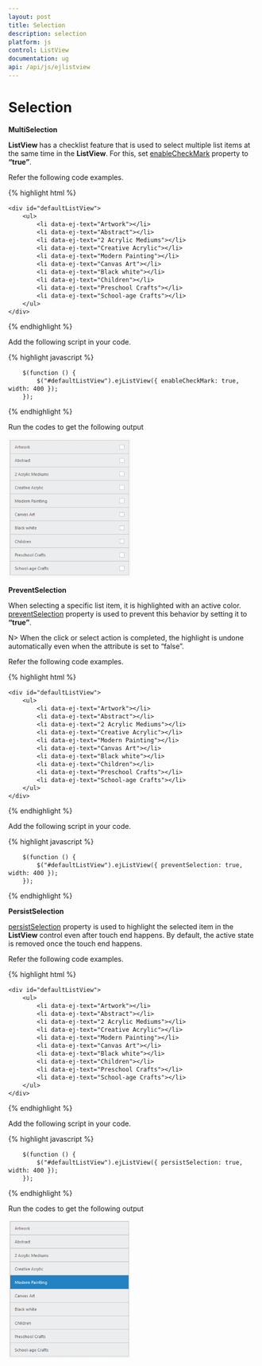```yaml
---
layout: post
title: Selection
description: selection
platform: js
control: ListView
documentation: ug
api: /api/js/ejlistview
---
```


# Selection

**MultiSelection**

**ListView** has a checklist feature that is used to select multiple list items at the same time in the **ListView**. For this, set [enableCheckMark](https://help.syncfusion.com/api/js/ejlistview#members:enablecheckmark) property to **“true”**.

Refer the following code examples.



{% highlight html %}


    <div id="defaultListView">
        <ul>
            <li data-ej-text="Artwork"></li>
            <li data-ej-text="Abstract"></li>
            <li data-ej-text="2 Acrylic Mediums"></li>
            <li data-ej-text="Creative Acrylic"></li>
            <li data-ej-text="Modern Painting"></li>
            <li data-ej-text="Canvas Art"></li>
            <li data-ej-text="Black white"></li>
            <li data-ej-text="Children"></li>
            <li data-ej-text="Preschool Crafts"></li>
            <li data-ej-text="School-age Crafts"></li>
        </ul>
    </div>
    
{% endhighlight %}

Add the following script in your code.
    
{% highlight javascript %}

        $(function () {
            $("#defaultListView").ejListView({ enableCheckMark: true, width: 400 });
        });

{% endhighlight %}



Run the codes to get the following output

![](/js/ListView/Selection_images/Selection_img1.png) 

**PreventSelection**

When selecting a specific list item, it is highlighted with an active color. [preventSelection](https://help.syncfusion.com/api/js/ejlistview#members:preventselection) property is used to prevent this behavior by setting it to **“true”**. 

N> When the click or select action is completed, the highlight is undone automatically even when the  attribute is set to “false”.

Refer the following code examples.



{% highlight html %}


    <div id="defaultListView">
        <ul>
            <li data-ej-text="Artwork"></li>
            <li data-ej-text="Abstract"></li>
            <li data-ej-text="2 Acrylic Mediums"></li>
            <li data-ej-text="Creative Acrylic"></li>
            <li data-ej-text="Modern Painting"></li>
            <li data-ej-text="Canvas Art"></li>
            <li data-ej-text="Black white"></li>
            <li data-ej-text="Children"></li>
            <li data-ej-text="Preschool Crafts"></li>
            <li data-ej-text="School-age Crafts"></li>
        </ul>
    </div>
    
{% endhighlight %}

Add the following script in your code.
    
{% highlight javascript %}

        $(function () {
            $("#defaultListView").ejListView({ preventSelection: true, width: 400 });
        });

{% endhighlight %}



**PersistSelection**

[persistSelection](https://help.syncfusion.com/api/js/ejlistview#members:persistselection) property is used to highlight the selected item in the **ListView** control even after touch end happens. By default, the active state is removed once the touch end happens.

Refer the following code examples.



{% highlight html %}


    <div id="defaultListView">
        <ul>
            <li data-ej-text="Artwork"></li>
            <li data-ej-text="Abstract"></li>
            <li data-ej-text="2 Acrylic Mediums"></li>
            <li data-ej-text="Creative Acrylic"></li>
            <li data-ej-text="Modern Painting"></li>
            <li data-ej-text="Canvas Art"></li>
            <li data-ej-text="Black white"></li>
            <li data-ej-text="Children"></li>
            <li data-ej-text="Preschool Crafts"></li>
            <li data-ej-text="School-age Crafts"></li>
        </ul>
    </div>
    
{% endhighlight %}

Add the following script in your code.
    
{% highlight javascript %}
    
        $(function () {
            $("#defaultListView").ejListView({ persistSelection: true, width: 400 });
        });

{% endhighlight %}



Run the codes to get the following output

![](/js/ListView/Selection_images/Selection_img2.png) 


